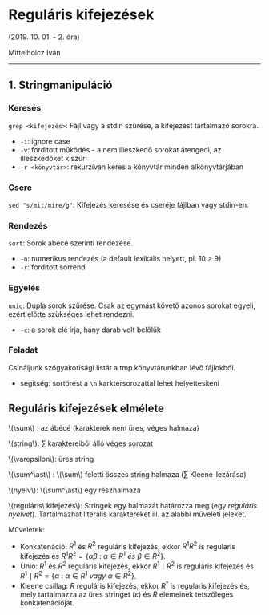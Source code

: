 
<link rel="stylesheet" href="https://cdn.jsdelivr.net/npm/katex@0.11.1/dist/katex.min.css" integrity="sha384-zB1R0rpPzHqg7Kpt0Aljp8JPLqbXI3bhnPWROx27a9N0Ll6ZP/+DiW/UqRcLbRjq" crossorigin="anonymous">

<!-- The loading of KaTeX is deferred to speed up page rendering -->
<script defer src="https://cdn.jsdelivr.net/npm/katex@0.11.1/dist/katex.min.js" integrity="sha384-y23I5Q6l+B6vatafAwxRu/0oK/79VlbSz7Q9aiSZUvyWYIYsd+qj+o24G5ZU2zJz" crossorigin="anonymous"></script>

<!-- To automatically render math in text elements, include the auto-render extension: -->
<script defer src="https://cdn.jsdelivr.net/npm/katex@0.11.1/dist/contrib/auto-render.min.js" integrity="sha384-kWPLUVMOks5AQFrykwIup5lo0m3iMkkHrD0uJ4H5cjeGihAutqP0yW0J6dpFiVkI" crossorigin="anonymous"
    onload="renderMathInElement(document.body);"></script>

# Reguláris kifejezések

(2019. 10. 01. - 2. óra)

Mittelholcz Iván

---

## 1. Stringmanipuláció

### Keresés

`grep <kifejezés>`: Fájl vagy a stdin szűrése, a kifejezést tartalmazó sorokra.

- `-i`: ignore case
- `-v`: fordított működés - a nem illeszkedő sorokat átengedi, az illeszkedőket kiszűri
- `-r <könyvtár>`: rekurzívan keres a könyvtár minden alkönyvtárjában

### Csere

`sed "s/mit/mire/g"`: Kifejezés keresése és cseréje fájlban vagy stdin-en.

### Rendezés

`sort`: Sorok ábécé szerinti rendezése.

- `-n`: numerikus rendezés (a default lexikális helyett, pl. 10 > 9)
- `-r`: fordított sorrend

### Egyelés

`uniq`: Dupla sorok szűrése. Csak az egymást követő azonos sorokat egyeli, ezért előtte szükséges lehet rendezni.

- `-c`: a sorok elé írja, hány darab volt belőlük

### Feladat

Csináljunk szógyakorisági listát a tmp könyvtárunkban lévő fájlokból.

- segítség: sortörést a `\n` karktersorozattal lehet helyettesíteni

## Reguláris kifejezések elmélete

\\(\sum\\) : az ábécé (karakterek nem üres, véges halmaza)

\\(string\\): $\sum$ karaktereiből álló véges sorozat

\\(\varepsilon\\): üres string

\\(\sum^\ast\\) : \\(\sum\\) feletti összes string halmaza ($\sum$ Kleene-lezárása)

\\(nyelv\\): \\(\sum^\ast\\) egy részhalmaza

\\(reguláris\ kifejezés\\): Stringek egy halmazát határozza meg (egy *reguláris nyelvet*). Tartalmazhat literális karaktereket ill. az alábbi műveleti jeleket.

Műveletek:

- Konkatenáció: $R^1$ és $R^2$ reguláris kifejezés, ekkor $R^1R^2$ is regularis kifejezés és $R^1R^2 = \{\alpha\beta \ :\ \alpha \in R^1\ és\ \beta \in R^2\}$.
- Unió: $R^1$ és $R^2$ reguláris kifejezés, ekkor $R^1\mid R^2$ is regularis kifejezés és $R^1\mid R^2 = \{\alpha\ :\ \alpha \in R^1\ vagy\ \alpha \in R^2\}$.
- Kleene csillag: $R$ reguláris kifejezés, ekkor $R^\ast$ is regularis kifejezés és, mely tartalmazza az üres stringet ($\varepsilon$) és $R$ elemeinek tetszőleges konkatenációját.
